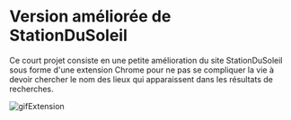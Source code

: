 # Version améliorée de StationDuSoleil

Ce court projet consiste en une petite amélioration du site StationDuSoleil sous forme d'une extension Chrome pour ne pas se compliquer la vie à devoir chercher le nom des lieux qui apparaissent dans les résultats de recherches.


![gifExtension](https://user-images.githubusercontent.com/35725423/224506403-6bd7b2de-2271-4c38-8338-bc5bd62b3b52.gif)
